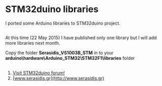 # STM32duino libraries
I ported some Arduino libraries to STM32duino project.

##
At this time (22 May 2015) I have published only one library but I will add more libraries next month.

Copy the folder **Serasidis_VS1003B_STM** in to your **arduino\hardware\Arduino_STM32\STM32F1\libraries** folder

## 

1. [Visit STM32duino forum!][A]
2. [www.serasidis.gr](http://www.serasidis.gr)

[A]:http://www.stm32duino.com

